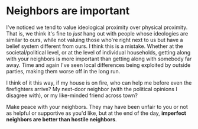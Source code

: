 # Neighbors are important

I've noticed we tend to value ideological proximity over physical proximity. That is, we think it's fine to _just_ hang out with people whose ideologies are similar to ours, while not valuing those who're right next to us but have a belief system different from ours. I think this is a mistake. Whether at the societal/political level, or at the level of individual households, getting along with your neighbors is more important than getting along with somebody far away. Time and again I've seen local differences being exploited by outside parties, making them worse off in the long run.

I think of it this way, if my house is on fire, who can help me before even the firefighters arrive? My next-door neighbor (with the political opinions I disagree with), or my like-minded friend across town? 

Make peace with your neighbors. They may have been unfair to you or not as helpful or supportive as you'd like, but at the end of the day, **imperfect neighbors are better than hostile neighbors**.
